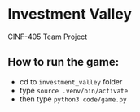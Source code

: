 # Investment Valley
CINF-405 Team Project

## How to run the game:
- cd to `investment_valley` folder
- type `source .venv/bin/activate`
- then type `python3 code/game.py`
